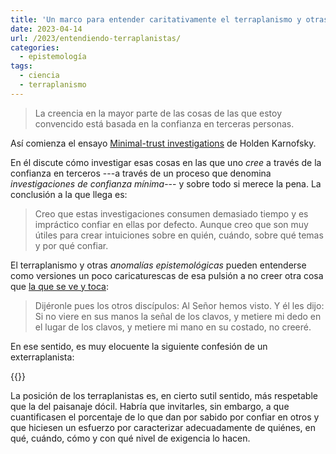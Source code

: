 ```yaml
---
title: 'Un marco para entender caritativamente el terraplanismo y otras anomalías epistemológicas'
date: 2023-04-14
url: /2023/entendiendo-terraplanistas/
categories:
  - epistemología
tags:
  - ciencia
  - terraplanismo
---
```


> La creencia en la mayor parte de las cosas de las que estoy convencido está basada en la confianza en terceras personas.

Así comienza el ensayo
[Minimal-trust investigations](https://www.cold-takes.com/minimal-trust-investigations/)
de Holden Karnofsky.

En él discute cómo investigar esas cosas en las que uno _cree_ a través de la confianza en terceros ---a través de un proceso que denomina _investigaciones de confianza mínima_--- y sobre todo si merece la pena. La conclusión a la que llega es:

> Creo que estas investigaciones consumen demasiado tiempo y es impráctico confiar en ellas por defecto. Aunque creo que son muy útiles para crear intuiciones sobre en quién, cuándo, sobre qué temas y por qué confiar.

El terraplanismo y otras _anomalías epistemológicas_ pueden entenderse como versiones un poco caricaturescas de esa pulsión a no creer otra cosa que [la que se ve y toca](https://es.wikipedia.org/wiki/Incredulidad_de_Tom%C3%A1s):

> Dijéronle pues los otros discípulos: Al Señor hemos visto. Y él les dijo: Si no viere en sus manos la señal de los clavos, y metiere mi dedo en el lugar de los clavos, y metiere mi mano en su costado, no creeré.

En ese sentido, es muy elocuente la siguiente confesión de un exterraplanista:

{{<youtube w-aaHZ4OX7Q>}}

La posición de los terraplanistas es, en cierto sutil sentido, más respetable que la del paisanaje dócil. Habría que invitarles, sin embargo, a que cuantificasen el porcentaje de lo que dan por sabido por confiar en otros y que hiciesen un esfuerzo por caracterizar adecuadamente de quiénes, en qué, cuándo, cómo y con qué nivel de exigencia lo hacen.
